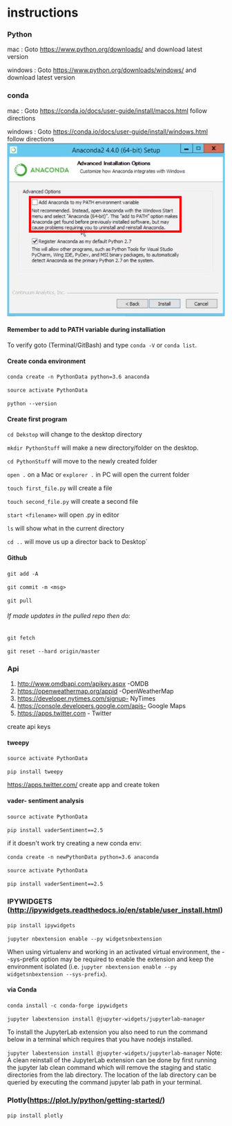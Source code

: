 # instructions

### Python

mac : Goto https://www.python.org/downloads/ and download latest version

windows : Goto https://www.python.org/downloads/windows/ and download latest version

### conda
mac : Goto https://conda.io/docs/user-guide/install/macos.html follow directions

windows : Goto https://conda.io/docs/user-guide/install/windows.html follow directions
![Blog](image.png)
#### Remember to add to PATH variable during installiation
To verify goto (Terminal/GitBash) and type `conda -V` or `conda list`.

#### Create conda environment

`conda create -n PythonData python=3.6 anaconda` 

`source activate PythonData`

`python --version`
#### Create first program
`cd Dekstop` will change to the desktop directory

`mkdir PythonStuff` will make a new directory/folder on the desktop.

`cd PythonStuff` will move to the newly created folder

`open .` on a Mac or `explorer .` in PC will open the current folder

`touch first_file.py` will create a file

`touch second_file.py` will create a second file

`start <filename>` will open <filename>.py in editor
  
`ls` will show what in the current directory

`cd ..` will move us up a director back to Desktop`

#### Github

`git add -A`

`git commit -m <msg>`

`git pull`
###### If made updates in the pulled repo then do:
`git fetch`

`git reset --hard origin/master`

### Api
1. http://www.omdbapi.com/apikey.aspx -OMDB
2. https://openweathermap.org/appid -OpenWeatherMap
3. https://developer.nytimes.com/signup- NyTimes
4. https://console.developers.google.com/apis- Google Maps
5. https://apps.twitter.com - Twitter

create api keys

#### tweepy

`source activate PythonData`

`pip install tweepy`

https://apps.twitter.com/
create app and create token

#### vader- sentiment analysis

`source activate PythonData`

`pip install vaderSentiment==2.5`

if it doesn't work try creating a new conda env:

`conda create -n newPythonData python=3.6 anaconda` 

`source activate PythonData`

`pip install vaderSentiment==2.5`


### IPYWIDGETS (http://ipywidgets.readthedocs.io/en/stable/user_install.html)

`pip install ipywidgets`

`jupyter nbextension enable --py widgetsnbextension`

When using virtualenv and working in an activated virtual environment, the --sys-prefix option may be required to enable the extension and keep the environment isolated (i.e. `jupyter nbextension enable --py widgetsnbextension --sys-prefix`).

#### via Conda

`conda install -c conda-forge ipywidgets`

`jupyter labextension install @jupyter-widgets/jupyterlab-manager`


To install the JupyterLab extension you also need to run the command below in a terminal which requires that you have nodejs installed.

`jupyter labextension install @jupyter-widgets/jupyterlab-manager`
Note: A clean reinstall of the JupyterLab extension can be done by first running the jupyter lab clean command which will remove the staging and static directories from the lab directory. The location of the lab directory can be queried by executing the command jupyter lab path in your terminal.

### Plotly(https://plot.ly/python/getting-started/)

`pip install plotly`

